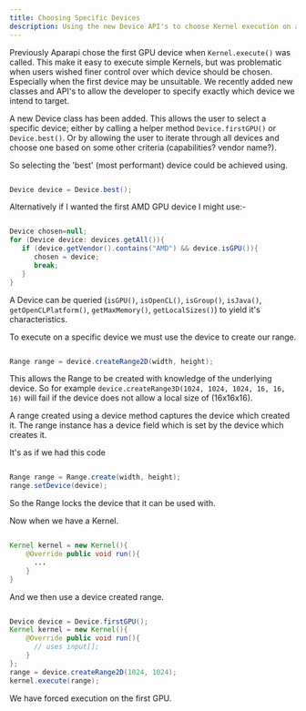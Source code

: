 ```yaml
---
title: Choosing Specific Devices
description: Using the new Device API's to choose Kernel execution on a specific device.
---
```


Previously Aparapi chose the first GPU device when `Kernel.execute()` was called. This make it easy to execute simple Kernels, but was problematic when users wished finer control over which device should be chosen. Especially when the first device may be unsuitable. We recently added new classes and API's to allow the developer to specify exactly which device we intend to target.

A new Device class has been added. This allows the user to select a specific device; either by calling a helper method `Device.firstGPU()` or `Device.best()`. Or by allowing the user to iterate through all devices and choose one based on some other criteria (capabilities? vendor name?).

So selecting the 'best' (most performant) device could be achieved using.

```java

Device device = Device.best();
```

Alternatively if I wanted the first AMD GPU device I might use:-

```java

Device chosen=null;
for (Device device: devices.getAll()){
   if (device.getVendor().contains("AMD") && device.isGPU()){
      chosen = device;
      break;
   }
}
```

A Device can be queried (`isGPU()`, `isOpenCL()`, `isGroup()`, `isJava()`, `getOpenCLPlatform()`, `getMaxMemory()`, `getLocalSizes()`) to yield it's characteristics.

To execute on a specific device we must use the device to create our range.

```java

Range range = device.createRange2D(width, height);
```

This allows the Range to be created with knowledge of the underlying device. So for example `device.createRange3D(1024, 1024, 1024, 16, 16, 16)` will fail if the device does not allow a local size of (16x16x16).

A range created using a device method captures the device which created it. The range instance has a device field which is set by the device which creates it.

It's as if we had this code

```java

Range range = Range.create(width, height);
range.setDevice(device);
```

So the Range locks the device that it can be used with.

Now when we have a Kernel.

```java

Kernel kernel = new Kernel(){
    @Override public void run(){
      ...
    }
}
```

And we then use a device created range.

```java

Device device = Device.firstGPU();
Kernel kernel = new Kernel(){
    @Override public void run(){
      // uses input[];
    }
};
range = device.createRange2D(1024, 1024);
kernel.execute(range);
```

We have forced execution on the first GPU.
